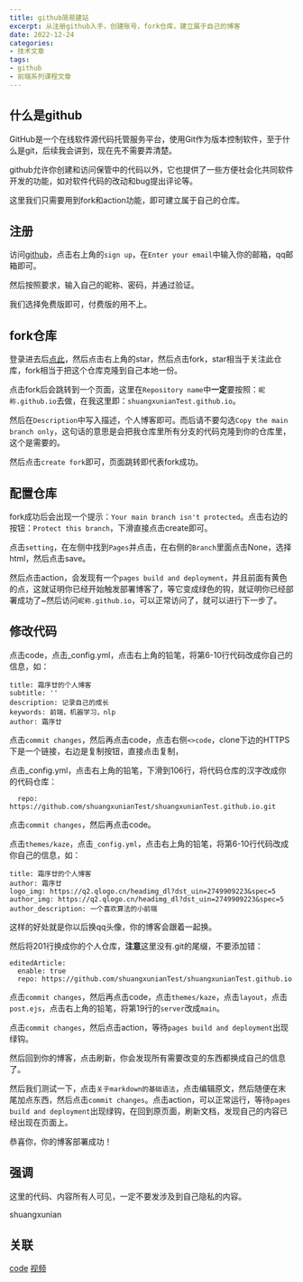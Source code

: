 ```yaml
---
title: github简易建站
excerpt: 从注册github入手，创建账号，fork仓库，建立属于自己的博客
date: 2022-12-24
categories:
- 技术文章
tags:
- github
- 前端系列课程文章
---
```


## 什么是github
GitHub是一个在线软件源代码托管服务平台，使用Git作为版本控制软件，至于什么是git，后续我会讲到，现在先不需要弄清楚。

github允许你创建和访问保管中的代码以外，它也提供了一些方便社会化共同软件开发的功能，如对软件代码的改动和bug提出评论等。

这里我们只需要用到fork和action功能，即可建立属于自己的仓库。

## 注册
访问[github](https://github.com/)，点击右上角的`sign up`，在`Enter your email`中输入你的邮箱，qq邮箱即可。

然后按照要求，输入自己的昵称、密码，并通过验证。

我们选择免费版即可，付费版的用不上。

## fork仓库
登录进去后[点此](https://github.com/shuangxunian/blog-template)，然后点击右上角的star，然后点击fork，star相当于关注此仓库，fork相当于把这个仓库克隆到自己本地一份。

点击fork后会跳转到一个页面，这里在`Repository name`中**一定**要按照：`昵称.github.io`去做，在我这里即：`shuangxunianTest.github.io`。

然后在`Description`中写入描述，个人博客即可。而后请不要勾选`Copy the main branch only`，这句话的意思是会把我仓库里所有分支的代码克隆到你的仓库里，这个是需要的。

然后点击`create fork`即可，页面跳转即代表fork成功。

## 配置仓库
fork成功后会出现一个提示：`Your main branch isn't protected`。点击右边的按钮：`Protect this branch`，下滑直接点击create即可。

点击`setting`，在左侧中找到`Pages`并点击，在右侧的`Branch`里面点击None，选择html，然后点击save。

然后点击action，会发现有一个`pages build and deployment`，并且前面有黄色的点，这就证明你已经开始触发部署博客了，等它变成绿色的钩，就证明你已经部署成功了~然后访问`昵称.github.io`，可以正常访问了，就可以进行下一步了。

## 修改代码
点击code，点击_config.yml，点击右上角的铅笔，将第6-10行代码改成你自己的信息，如：
```
title: 霜序廿的个人博客
subtitle: ''
description: 记录自己的成长
keywords: 前端，机器学习，nlp
author: 霜序廿
```

点击`commit changes`，然后再点击code，点击右侧`<>code`，clone下边的HTTPS下是一个链接，右边是复制按钮，直接点击复制，

点击_config.yml，点击右上角的铅笔，下滑到106行，将代码仓库的汉字改成你的代码仓库：
```
  repo: https://github.com/shuangxunianTest/shuangxunianTest.github.io.git
```

点击`commit changes`，然后再点击code。

点击`themes/kaze`，点击`_config.yml`，点击右上角的铅笔，将第6-10行代码改成你自己的信息，如：
```
title: 霜序廿的个人博客
author: 霜序廿
logo_img: https://q2.qlogo.cn/headimg_dl?dst_uin=2749909223&spec=5
author_img: https://q2.qlogo.cn/headimg_dl?dst_uin=2749909223&spec=5
author_description: 一个喜欢算法的小前端
```

这样的好处就是你以后换qq头像，你的博客会跟着一起换。

然后将201行换成你的个人仓库，**注意**这里没有.git的尾缀，不要添加错：
```
editedArticle:
  enable: true
  repo: https://github.com/shuangxunianTest/shuangxunianTest.github.io
```

点击`commit changes`，然后再点击code，点击`themes/kaze`，点击`layout`，点击`post.ejs`，点击右上角的铅笔，将第19行的`server`改成`main`。

点击`commit changes`，然后点击action，等待`pages build and deployment`出现绿钩。

然后回到你的博客，点击刷新，你会发现所有需要改变的东西都换成自己的信息了。

然后我们测试一下，点击`关于markdown的基础语法`，点击编辑原文，然后随便在末尾加点东西，然后点击`commit changes`。点击action，可以正常运行，等待`pages build and deployment`出现绿钩，在回到原页面，刷新文档，发现自己的内容已经出现在页面上。

恭喜你，你的博客部署成功！

## 强调
这里的代码、内容所有人可见，一定不要发涉及到自己隐私的内容。

















shuangxunian

## 关联
[code](https://github.com/shuangxunian/teaching-FE/blob/main/1/1.html)
[视频](https://www.bilibili.com/video/BV1pD4y1j7Dg)
